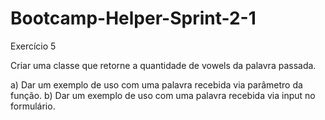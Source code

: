 # Bootcamp-Helper-Sprint-2-1

Exercício 5

Criar uma classe que retorne a quantidade de vowels da palavra passada.

a) Dar um exemplo de uso com uma palavra recebida via parâmetro da função.
b) Dar um exemplo de uso com uma palavra recebida via input no formulário.
